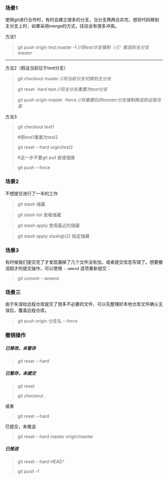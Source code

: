 ### 场景1

使用git进行合作时，有时会建立很多的分支，当分支两两合并完，想将代码移到主分支上时，如果采用merge的方式，往往会有很多冲突。

方法1

> git push origin test:master -f           *//将test分支强制（-f）推送到主分支master*

------

方法2（假设当前位于test分支）

> git checkout master                          *//将当前分支切换到主分支*
>
> git reset -hard test                            *//将主分支重置为test分支*
>
> git push origin master -force             *//将重置后的master分支强制推送到远程仓库*

方法3

>git checkout test1
>
>\#把test1重置为test2
>
>git reset --hard orgin/test2
>
>\#这一步不要git pull 直接强推
>
>git push --force

### 场景2

不想提交进行了一半的工作

> git stash    储藏

> git  stash list   查看储藏

> git stash apply  使用最近的储藏

> git stash apply stash@{2}    指定储藏

### 场景3

有时候我们提交完了才发现漏掉了几个文件没有加，或者提交信息写错了。想要撤消刚才的提交操作，可以使用 `--amend` 选项重新提交：

> git commit --amend

### 场景三

由于失误给远程仓库提交了很多不必要的文件，可以先整理好本地仓库文件确认无误后，覆盖远程仓库。

> git push origin 分支名 --force

### 撤销操作

##### 已修改，未暂存

> git reset --hard

##### 已暂存，未提交

>git reset 
>
>git checkout .

或者

> git reset --hard

已提交，未推送

> git reset --hard master origin/master

##### 已推送

> git reset --hard HEAD^
>
> git push -f